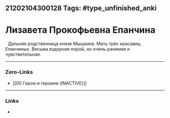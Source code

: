 21202104300128
Tags: #type_unfinished_anki
---
# Лизавета Прокофьевна Епанчина

   Дальняя родственница князя Мышкина. Мать трёх красавиц Епанчиных. Весьма вздорная порой, но очень ранимая и чувствительная.

---
### Zero-Links
- [[00 Герои и героини (INACTIVE)]]
---
### Links
-